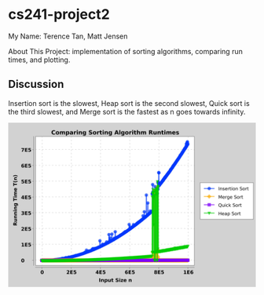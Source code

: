 # cs241-project2

My Name: Terence Tan, Matt Jensen

About This Project: implementation of sorting algorithms, comparing run times, and plotting.

## Discussion

Insertion sort is the slowest, Heap sort is the second slowest, Quick sort is the third slowest, and Merge sort is the fastest as n goes towards infinity.

![plot of length vs time of sorting algorithms](plot.jpg "Sorting Algorithm Times")
